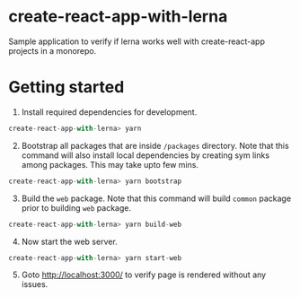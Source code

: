 # create-react-app-with-lerna
Sample application to verify if lerna works well with create-react-app projects in a monorepo.

# Getting started
1. Install required dependencies for development.
```javascript
create-react-app-with-lerna> yarn
```

2. Bootstrap all packages that are inside `/packages` directory. Note that this command will also install local dependencies by creating sym links among packages. This may take upto few mins.
```javascript
create-react-app-with-lerna> yarn bootstrap
```

3. Build the `web` package. Note that this command will build `common` package prior to building `web` package.
```javascript
create-react-app-with-lerna> yarn build-web
```

4. Now start the web server.
```javascript
create-react-app-with-lerna> yarn start-web
```

5. Goto [http://localhost:3000/](http://localhost:3000/) to verify page is rendered without any issues.
